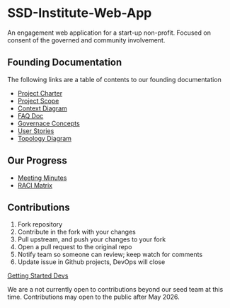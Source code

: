 # SSD-Institute-Web-App
An engagement web application for a start-up non-profit. Focused on consent of the governed and community involvement.

## Founding Documentation

The following links are a table of contents to our founding documentation 

* [Project Charter](docs/Founding/ProjectCharter.md)
* [Project Scope](docs/Founding/scopedoc.md)
* [Context Diagram](docs/Founding/ContextDiagram.md)
* [FAQ Doc](docs/Mission/FAQSSD.md)
* [Governace Concepts](docs/Mission/GovernaceConcepts.md)
* [User Stories](docs/Founding/UserStories.md)
* [Topology Diagram](docs/Founding/toplogyDiagram.png)

## Our Progress
* [Meeting Minutes](docs/Meeting_Minutes/)
* [RACI Matrix](docs/Founding/RACIMatrix.md)

## Contributions 
1. Fork repository 
2. Contribute in the fork with your changes 
3. Pull upstream, and push your changes to your fork
4. Open a pull request to the original repo
5. Notify team so someone can review; keep watch for comments
6. Update issue in Github projects, DevOps will close

[Getting Started Devs](docs/Founding/GettingStarted.md)

We are a not currently open to contributions beyond our seed team at this time. Contributions may open to the public after May 2026.

